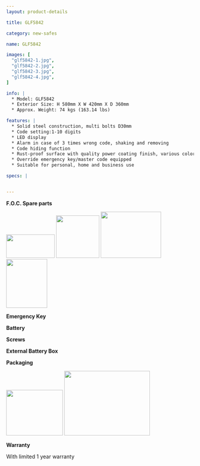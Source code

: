 ```yaml
---
layout: product-details

title: GLF5842

category: new-safes

name: GLF5842

images: [
  "glf5842-1.jpg",
  "glf5842-2.jpg",
  "glf5842-3.jpg",
  "glf5842-4.jpg",
]

info: |
  * Model: GLF5842
  * Exterior Size: H 580mm X W 420mm X D 360mm
  * Approx. Weight: 74 kgs (163.14 lbs)

features: |
  * Solid steel construction, multi bolts D30mm
  * Code setting:1-10 digits
  * LED display
  * Alarm in case of 3 times wrong code, shaking and removing
  * Code hiding function
  * Rust-proof surface with quality power coating finish, various colors available
  * Override emergency key/master code equipped
  * Suitable for personal, home and business use

specs: |


---
```


**F.O.C. Spare parts**

<img alt="" src="{IMAGE_CDN}/glf5842-5.jpg" style="width: 130px; height: 63px" />

<img alt="" src="{IMAGE_CDN}/glf5842-6.jpg" style="width: 116px; height: 114px" />

<img alt="" src="{IMAGE_CDN}/glf5842-7.jpg" style="width: 162px; height: 124px" />

<img alt="" src="{IMAGE_CDN}/glf5842-8.jpg" style="width: 110px; height: 131px" />

**Emergency Key**

**Battery**

**Screws**

**External Battery Box**

**Packaging**

<img height="144" src="{IMAGE_CDN}/glf5842-9.jpg" style="width: 152px; height: 122px" width="183" />

<img alt="" src="{IMAGE_CDN}/glf5842-10.jpg" style="width: 230px; height: 173px" />

**Warranty**

With limited 1 year warranty
